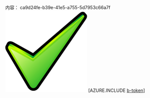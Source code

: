 内容： ca9d24fe-b39e-41e5-a755-5d7953c66a7f![图像](e8a78414-2293-4409-b1aa-24a148d60711.png)
[AZURE.INCLUDE [b-token](d925d059-9c4b-46b0-9b77-6e825857e864.md)]
